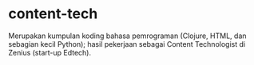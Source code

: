 # content-tech
Merupakan kumpulan koding bahasa pemrograman (Clojure, HTML, dan sebagian kecil Python); hasil pekerjaan sebagai Content Technologist di Zenius (start-up Edtech).
